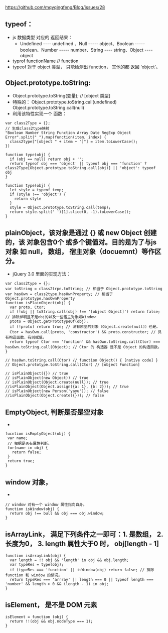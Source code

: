 https://github.com/mqyqingfeng/Blog/issues/28
## typeof：
- js 数据类型 对应的 返回结果：
  - Undefined ---- undefined 、Null ----- object、Boolean ----- boolean、Number ----- number、String ---- string、Object ---- object
- typrof functionName // function
- typeof 对于 object 类型， 只能检测出 function， 其他的都 返回 ‘object’。
## Object.prototype.toString:
  - Object.prototype.toString(变量);  // [object 类型]
  - 特殊的： Object.prototype.toString.call(undefined)     Object.prototype.toString.call(null)
  - 利用该特性实现一个 函数：
  ```
  var class2Type = {};
  // 生成class2type映射
"Boolean Number String Function Array Date RegExp Object Error".split(" ").map(function(item, index) {
    class2type["[object " + item + "]"] = item.toLowerCase();
})

  function type(obj) {
    if (obj == null) return obj + '';
    return typeof obj === 'object' || typeof obj === 'function' ? class2Type[Object.prototype.toString.call(obj)] || 'object': typeof obj
  }
  ```
  ```
  function type(obj) {
    let style = typeof temp;
    if (style !== 'object') {
      return style
    }
    style = Object.prototype.toString.call(temp);
    return style.split(' ')[1].slice(0, -1).toLowerCase();
  }
  ```
  ## plainObject，该对象是通过 {} 或 new Object 创建的，该 对象包含0个 或多个键值对。目的是为了与js 对象 如 null， 数组， 宿主对象（docuemnt）等作区分。
  - jQuery 3.0 里面的实现方法：
  ```
  var class2type = {};
  var toString = class2trpe.toString; // 相当于 Object.prototype.toString
  var hasOwn = class2type.hasOwnProperty; // 相当于 Object.prototype.hasOwnProperty
  function isPlainObject(obj) {
    var proto, Ctor;
    if (!obj || toString.call(obj) !== '[object Object]') return false; // 排除掉明显不是obj的以及一些宿主对象如Window
    ptoto = Object.getPrototypeOf(obj); 
    if (!proto) return true; // 没有原型的对象（Object.create(null)）也是。
    Ctor = hasOwn.call(proto, 'constructor') && proto.constructor; // 具有构造函数，有则赋值。
    return typeof Ctor === 'function' && hasOwn.toString.call(Ctor) === hasOwn.toString.call(Object); // Ctor 的 构造器 是不是 Object 的构造函数。
  }
  
 // hasOwn.toString.call(Ctor) // function Object() { [native code] }
 // Object.prototype.toString.call(Ctor) // [object Function]
 
 // isPlainObject({}) // true
 // isPlainObject(new Object)) // true
 // isPlainObject(Object.create(null)); // true
 //isPlainObject(Object.assign({a: 1}, {b: 2})); // true
 // isPlainObject(new Person('yayu')); // false
 //isPlainObject(Object.create({})); // false
  ```
 ## EmptyObject, 判断是否是空对象
 - 
 ```
 fucntion isEmptyObject(obj) {
  var name;
  // 根据是否有属性判断。
  for(name in obj) {
    return false;
  }
  return true;
 }
 ```
## window 对象，
- 
```
// window 对有一个 window 属性指向自身。
function isWindow(obj) {
  return obj !== bull && obj === obj.window;
}
```
## isArrayLink， 满足下列条件之一即可：1. 是数组， 2. 长度为0， 3. length 属性大于0 时， obj[length - 1]
```
function isArrayLink(obj) {
  var length = !! obj && 'length' in obj && obj.length;
  var typeRes = type(obj);
  if (typeRes === 'function' || isWindow(obj) return false; // 排除 function 和 window 的情况。
  return typeRes === 'arrray' || length === 0 || typeof length === 'number' && length > 0 && (length - 1) in obj;
}
```
## isElement， 是不是 DOM 元素
```
isElement = function (obj) {
  return !!(obj && obj.nodeType === 1);
}
```
